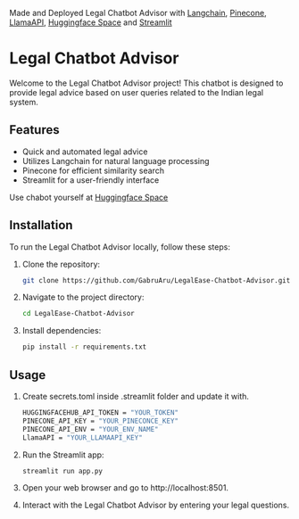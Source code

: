 
Made and Deployed Legal Chatbot Advisor with [Langchain](https://python.langchain.com/docs/get_started/introduction), [Pinecone](https://www.pinecone.io/), [LlamaAPI](https://www.llama-api.com/), [Huggingface Space](https://huggingface.co/spaces/gabruarya/legal-advisor) and [Streamlit](https://docs.streamlit.io/) 

# Legal Chatbot Advisor

Welcome to the Legal Chatbot Advisor project! This chatbot is designed to provide legal advice based on user queries related to the Indian legal system.

## Features

- Quick and automated legal advice
- Utilizes Langchain for natural language processing
- Pinecone for efficient similarity search
- Streamlit for a user-friendly interface

Use chabot yourself at [Huggingface Space](https://huggingface.co/spaces/gabruarya/legal-advisor)  

## Installation

To run the Legal Chatbot Advisor locally, follow these steps:

1. Clone the repository:

   ```bash
   git clone https://github.com/GabruAru/LegalEase-Chatbot-Advisor.git
   ```

2. Navigate to the project directory:

   ```bash
   cd LegalEase-Chatbot-Advisor
   ```
   
3. Install dependencies:

   ```bash
   pip install -r requirements.txt
   ```
   
## Usage

1. Create secrets.toml inside .streamlit folder and update it with.
   ``` bash
   HUGGINGFACEHUB_API_TOKEN = "YOUR_TOKEN"
   PINECONE_API_KEY = "YOUR_PINECONCE_KEY"
   PINECONE_API_ENV = "YOUR_ENV_NAME"
   LlamaAPI = "YOUR_LLAMAAPI_KEY"
   ```

2. Run the Streamlit app:
   
   ```bash
   streamlit run app.py
   ```
3. Open your web browser and go to http://localhost:8501.
   
4. Interact with the Legal Chatbot Advisor by entering your legal questions.
   
